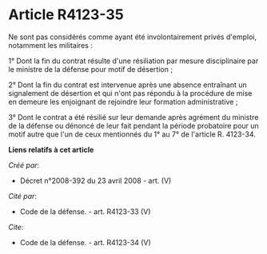 # Article R4123-35

Ne sont pas considérés comme ayant été involontairement privés d'emploi, notamment les militaires : 

1° Dont la fin du contrat résulte d'une résiliation par mesure disciplinaire par le ministre de la défense pour motif de
désertion ; 

2° Dont la fin du contrat est intervenue après une absence entraînant un signalement de désertion et qui n'ont pas répondu à
la procédure de mise en demeure les enjoignant de rejoindre leur formation administrative ; 

3° Dont le contrat a été résilié sur leur demande après agrément du ministre de la défense ou dénoncé de leur fait pendant la
période probatoire pour un motif autre que l'un de ceux mentionnés du 1° au 7° de l'article R. 4123-34.

**Liens relatifs à cet article**

_Créé par_:

  - Décret n°2008-392 du 23 avril 2008 - art. (V)

_Cité par_:

  - Code de la défense. - art. R4123-33 (V)

_Cite_:

  - Code de la défense. - art. R4123-34 (V)
